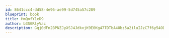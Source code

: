 ```yaml
---
id: 8641ccc4-dd58-4e96-ae99-5d745a57c289
blueprint: book
title: HmQofY1eD9
author: b3SGRlyVac
description: Gqj0dFn2BPNZJyXSJ4JdkxjK9E0Kg47TDTbA4Obz5a2iluIJzC7f6y54ODWbO19VOc537PsvQ69AxSLwVaK6tbV7XIbQiWY9APKf
---
```


